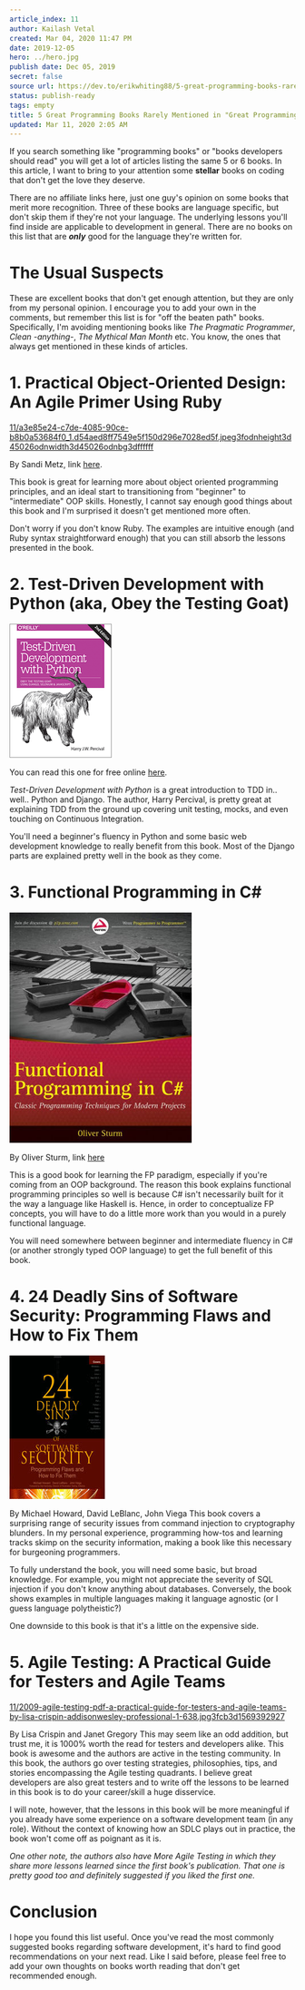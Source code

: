 ```yaml
---
article_index: 11
author: Kailash Vetal
created: Mar 04, 2020 11:47 PM
date: 2019-12-05
hero: ../hero.jpg
publish date: Dec 05, 2019
secret: false
source url: https://dev.to/erikwhiting88/5-great-programming-books-rarely-mentioned-in-great-programming-books-articles-4l5j
status: publish-ready
tags: empty
title: 5 Great Programming Books Rarely Mentioned in "Great Programming Books"
updated: Mar 11, 2020 2:05 AM
---
```

If you search something like "programming books" or "books developers should read" you will get a lot of articles listing the same 5 or 6 books. In this article, I want to bring to your attention some **stellar** books on coding that don't get the love they deserve.

There are no affiliate links here, just one guy's opinion on some books that merit more recognition. Three of these books are language specific, but don't skip them if they're not your language. The underlying lessons you'll find inside are applicable to development in general. There are no books on this list that are ***only*** good for the language they're written for.

# The Usual Suspects

These are excellent books that don't get enough attention, but they are only from my personal opinion. I encourage you to add your own in the comments, but remember this list is for "off the beaten path" books. Specifically, I'm avoiding mentioning books like *The Pragmatic Programmer*, *Clean -anything-*, *The Mythical Man Month* etc. You know, the ones that always get mentioned in these kinds of articles.

# 1. Practical Object-Oriented Design: An Agile Primer Using Ruby

[11/a3e85e24-c7de-4085-90ce-b8b0a53684f0_1.d54aed8ff7549e5f150d296e7028ed5f.jpeg3fodnheight3d45026odnwidth3d45026odnbg3dffffff](11/a3e85e24-c7de-4085-90ce-b8b0a53684f0_1.d54aed8ff7549e5f150d296e7028ed5f.jpeg3fodnheight3d45026odnwidth3d45026odnbg3dffffff)

By Sandi Metz, link [here](http://www.informit.com/store/practical-object-oriented-design-an-agile-primer-using-9780134456478?ranMID=24808).

This book is great for learning more about object oriented programming principles, and an ideal start to transitioning from "beginner" to "intermediate" OOP skills. Honestly, I cannot say enough good things about this book and I'm surprised it doesn't get mentioned more often.

Don't worry if you don't know Ruby. The examples are intuitive enough (and Ruby syntax straightforward enough) that you can still absorb the lessons presented in the book.

# 2. Test-Driven Development with Python (aka, Obey the Testing Goat)

![11/cat.gif](11/cat.gif)

You can read this one for free online [here](http://www.obeythetestinggoat.com/pages/book.html#toc).

*Test-Driven Development with Python* is a great introduction to TDD in.. well.. Python and Django. The author, Harry Percival, is pretty great at explaining TDD from the ground up covering unit testing, mocks, and even touching on Continuous Integration.

You'll need a beginner's fluency in Python and some basic web development knowledge to really benefit from this book. Most of the Django parts are explained pretty well in the book as they come.

# 3. Functional Programming in C#

![11/9780470971109_p0_v2_s550x406.jpg](11/9780470971109_p0_v2_s550x406.jpg)

By Oliver Sturm, link [here](https://www.barnesandnoble.com/w/functional-programming-in-c-oliver-sturm/1100294565?ean=9780470971109&st=PLA&sid=BNB_ADL+EBooks+Good+Desktop+Low&sourceId=PLAGoNA&dpid=tdtve346c&2sid=Google_c&gclid=Cj0KCQiAoIPvBRDgARIsAHsCw0_tJ-uEZx554zV2uj63wPbroN-sUn48cpEwtLVGJVtglXn1MRXaLXoaAjFgEALw_wcB)

This is a good book for learning the FP paradigm, especially if you're coming from an OOP background. The reason this book explains functional programming principles so well is because C# isn't necessarily built for it the way a language like Haskell is. Hence, in order to conceptualize FP concepts, you will have to do a little more work than you would in a purely functional language.

You will need somewhere between beginner and intermediate fluency in C# (or another strongly typed OOP language) to get the full benefit of this book.

# 4. 24 Deadly Sins of Software Security: Programming Flaws and How to Fix Them

![11/000471384-hq-168-80.jpg](11/000471384-hq-168-80.jpg)

By Michael Howard, David LeBlanc, John Viega This book covers a surprising range of security issues from command injection to cryptography blunders. In my personal experience, programming how-tos and learning tracks skimp on the security information, making a book like this necessary for burgeoning programmers.

To fully understand the book, you will need some basic, but broad knowledge. For example, you might not appreciate the severity of SQL injection if you don't know anything about databases. Conversely, the book shows examples in multiple languages making it language agnostic (or I guess language polytheistic?)

One downside to this book is that it's a little on the expensive side.

# 5. Agile Testing: A Practical Guide for Testers and Agile Teams

[11/2009-agile-testing-pdf-a-practical-guide-for-testers-and-agile-teams-by-lisa-crispin-addisonwesley-professional-1-638.jpg3fcb3d1569392927](11/2009-agile-testing-pdf-a-practical-guide-for-testers-and-agile-teams-by-lisa-crispin-addisonwesley-professional-1-638.jpg3fcb3d1569392927)

By Lisa Crispin and Janet Gregory This may seem like an odd addition, but trust me, it is 1000% worth the read for testers and developers alike. This book is awesome and the authors are active in the testing community. In this book, the authors go over testing strategies, philosophies, tips, and stories encompassing the Agile testing quadrants. I believe great developers are also great testers and to write off the lessons to be learned in this book is to do your career/skill a huge disservice.

I will note, however, that the lessons in this book will be more meaningful if you already have some experience on a software development team (in any role). Without the context of knowing how an SDLC plays out in practice, the book won't come off as poignant as it is.

*One other note, the authors also have More Agile Testing in which they share more lessons learned since the first book's publication. That one is pretty good too and definitely suggested if you liked the first one.*

# Conclusion

I hope you found this list useful. Once you've read the most commonly suggested books regarding software development, it's hard to find good recommendations on your next read. Like I said before, please feel free to add your own thoughts on books worth reading that don't get recommended enough.
